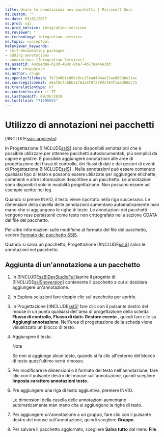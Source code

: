 ```yaml
---
title: Usare le annotazioni nei pacchetti | Microsoft Docs
ms.custom: ''
ms.date: 03/01/2017
ms.prod: sql
ms.prod_service: integration-services
ms.reviewer: ''
ms.technology: integration-services
ms.topic: conceptual
helpviewer_keywords:
- self-documenting packages
- adding annotations
- annotations [Integration Services]
ms.assetid: 48c8ed9a-b10d-490c-9ba7-4b77aa44e3dd
author: chugugrace
ms.author: chugu
ms.openlocfilehash: 767340b1c888c9cc25bad494ae13ae8559be31ac
ms.sourcegitcommit: e8af8cfc0bb51f62a4f0fa794c784f1aed006c71
ms.translationtype: HT
ms.contentlocale: it-IT
ms.lasthandoff: 09/26/2019
ms.locfileid: "71295053"
---
```

# <a name="use-annotations-in-packages"></a>Utilizzo di annotazioni nei pacchetti

[!INCLUDE[ssis-appliesto](../includes/ssis-appliesto-ssvrpluslinux-asdb-asdw-xxx.md)]


  In Progettazione [!INCLUDE[ssIS](../includes/ssis-md.md)] sono disponibili annotazioni che è possibile utilizzare per ottenere pacchetti autodocumentati, più semplici da capire e gestire. È possibile aggiungere annotazioni alle aree di progettazione dei flussi di controllo, dei flussi di dati e dei gestori di eventi di Progettazione [!INCLUDE[ssIS](../includes/ssis-md.md)] . Nelle annotazioni può essere contenuto qualsiasi tipo di testo e possono essere utilizzate per aggiungere etichette, commenti e altre informazioni descrittive a un pacchetto. Le annotazioni sono disponibili solo in modalità progettazione. Non possono essere ad esempio scritte nei log.  
  
 Quando si preme INVIO, il testo viene riportato nella riga successiva. Le dimensioni della casella delle annotazioni aumentano automaticamente man mano che si aggiungono le righe di testo. Le annotazioni dei pacchetti vengono rese persistenti come testo non crittografato nella sezione CDATA del file del pacchetto.  
  
 Per altre informazioni sulle modifiche al formato del file del pacchetto, vedere [Formato del pacchetto SSIS](https://msdn.microsoft.com/library/cfe0e5dc-5be3-4222-b721-fe83665edd94).  
  
 Quando si salva un pacchetto, Progettazione [!INCLUDE[ssIS](../includes/ssis-md.md)] salva le annotazioni nel pacchetto.  
  
## <a name="add-an-annotation-to-a-package"></a>Aggiunta di un'annotazione a un pacchetto  
  
1.  In [!INCLUDE[ssBIDevStudioFull](../includes/ssbidevstudiofull-md.md)]aprire il progetto di [!INCLUDE[ssISnoversion](../includes/ssisnoversion-md.md)] contenente il pacchetto a cui si desidera aggiungere un'annotazione.  
  
2.  In Esplora soluzioni fare doppio clic sul pacchetto per aprirlo.  
  
3.  In Progettazione [!INCLUDE[ssIS](../includes/ssis-md.md)] fare clic con il pulsante destro del mouse in un punto qualsiasi dell'area di progettazione della scheda **Flusso di controllo**, **Flusso di dati**o **Gestore evento** , quindi fare clic su **Aggiungi annotazione**. Nell'area di progettazione della scheda viene visualizzato un blocco di testo.  
  
4.  Aggiungere il testo.  
  
    > [!NOTE]  
    >  Se non si aggiunge alcun testo, quando si fa clic all'esterno del blocco di testo quest'ultimo verrà rimosso.  
  
5.  Per modificare le dimensioni o il formato del testo nell'annotazione, fare clic con il pulsante destro del mouse sull'annotazione, quindi scegliere **Imposta carattere annotazioni testo**.  
  
6.  Pre aggiungere una riga di testo aggiuntiva, premere INVIO.  
  
     Le dimensioni della casella delle annotazioni aumentano automaticamente man mano che si aggiungono le righe di testo.  
  
7.  Per aggiungere un'annotazione a un gruppo, fare clic con il pulsante destro del mouse sull'annotazione, quindi scegliere **Gruppo**.  
  
8.  Per salvare il pacchetto aggiornato, scegliere **Salva tutto** dal menu **File**.  
